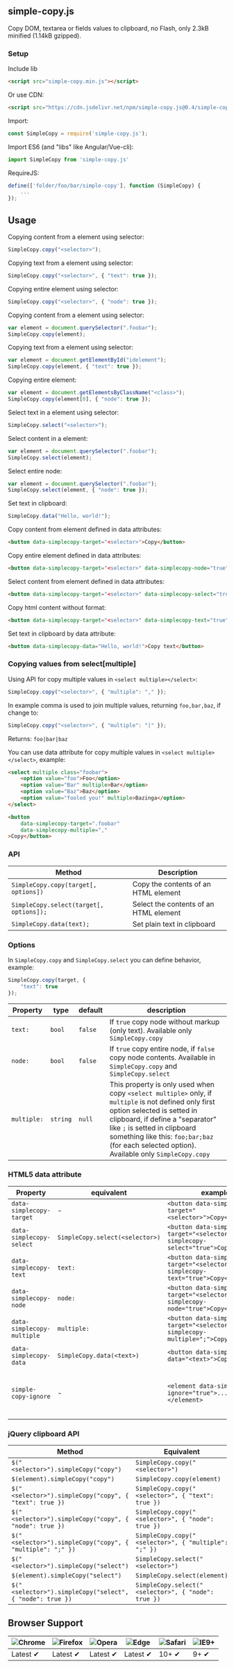 ## simple-copy.js

Copy DOM, textarea or fields values to clipboard, no Flash, only 2.3kB minified (1.14kB gzipped).

### Setup

Include lib

```html
<script src="simple-copy.min.js"></script>
```

Or use CDN:

```html
<script src="https://cdn.jsdelivr.net/npm/simple-copy.js@0.4/simple-copy.min.js"></script>
```

Import:

```javascript
const SimpleCopy = require('simple-copy.js');
```

Import ES6 (and "libs" like Angular/Vue-cli):

```javascript
import SimpleCopy from 'simple-copy.js'
```

RequireJS:

```javascript
define(['folder/foo/bar/simple-copy'], function (SimpleCopy) {
    ...
});
```

## Usage

Copying content from a element using selector:

```javascript
SimpleCopy.copy("<selector>");
```

Copying text from a element using selector:

```javascript
SimpleCopy.copy("<selector>", { "text": true });
```

Copying entire element using selector:

```javascript
SimpleCopy.copy("<selector>", { "node": true });
```

Copying content from a element using selector:

```javascript
var element = document.querySelector(".foobar");
SimpleCopy.copy(element);
```

Copying text from a element using selector:

```javascript
var element = document.getElementById("idelement");
SimpleCopy.copy(element, { "text": true });
```

Copying entire element:

```javascript
var element = document.getElementsByClassName("<class>");
SimpleCopy.copy(element[0], { "node": true });
```

Select text in a element using selector:

```javascript
SimpleCopy.select("<selector>");
```

Select content in a element:

```javascript
var element = document.querySelector(".foobar");
SimpleCopy.select(element);
```

Select entire node:

```javascript
var element = document.querySelector(".foobar");
SimpleCopy.select(element, { "node": true });
```

Set text in clipboard:

```javascript
SimpleCopy.data("Hello, world!");
```

Copy content from element defined in data attributes:

```html
<button data-simplecopy-target="<selector>">Copy</button>
```

Copy entire element defined in data attributes:

```html
<button data-simplecopy-target="<selector>" data-simplecopy-node="true">Copy</button>
```

Select content from element defined in data attributes:

```html
<button data-simplecopy-target="<selector>" data-simplecopy-select="true">Select text</button>
```

Copy html content without format:

```html
<button data-simplecopy-target="<selector>" data-simplecopy-text="true">Copy</button>
```

Set text in clipboard by data attribute:

```html
<button data-simplecopy-data="Hello, world!">Copy text</button>
```

### Copying values from select[multiple]

Using API for copy multiple values in `<select multiple></select>`:

```javascript
SimpleCopy.copy("<selector>", { "multiple": "," });
```

In example comma is used to join multiple values, returning `foo,bar,baz`, if change to:

```javascript
SimpleCopy.copy("<selector>", { "multiple": "|" });
```

Returns: `foo|bar|baz`

You can use data attribute for copy multiple values in `<select multiple></select>`, example:

```html
<select multiple class="foobar">
    <option value="foo">Foo</option>
    <option value="Bar" multiple>Bar</option>
    <option value="Baz">Baz</option>
    <option value="fooled you!" multiple>Bazinga</option>
</select>

<button
    data-simplecopy-target=".foobar"
    data-simplecopy-multiple=","
>Copy</button>
```

### API

Method | Description
--- | ---
`SimpleCopy.copy(target[, options])` | Copy the contents of an HTML element
`SimpleCopy.select(target[, options]);` | Select the contents of an HTML element
`SimpleCopy.data(text);` | Set plain text in clipboard

### Options

In `SimpleCopy.copy` and `SimpleCopy.select` you can define behavior, example:

```javascript
SimpleCopy.copy(target, {
    "text": true
});
```

Property | type | default | description
--- | --- | --- | ---
`text:` | `bool` | `false` | If `true` copy node without markup (only text). Available only `SimpleCopy.copy`
`node:` | `bool` | `false` | If `true` copy entire node, if `false` copy node contents. Available in `SimpleCopy.copy` and `SimpleCopy.select`
`multiple:` | `string` | `null` | This property is only used when copy `<select multiple>` only, if `multiple` is not defined only first option selected is setted in clipboard, if define a "separator" like `;` is setted in clipboard something like this: `foo;bar;baz` (for each selected option). Available only `SimpleCopy.copy`

### HTML5 data attribute

Property | equivalent | example | description
--- | --- | --- | ---
`data-simplecopy-target` | - | `<button data-simplecopy-target="<selector>">Copy</button>` | -
`data-simplecopy-select` | `SimpleCopy.select(<selector>)` | `<button data-simplecopy-target="<selector>" data-simplecopy-select="true">Copy</button>` | -
`data-simplecopy-text` | `text:` | `<button data-simplecopy-target="<selector>" data-simplecopy-text="true">Copy</button>` | -
`data-simplecopy-node` | `node:` | `<button data-simplecopy-target="<selector>" data-simplecopy-node="true">Copy</button>` | -
`data-simplecopy-multiple` | `multiple:` | `<button data-simplecopy-target="<selector>" data-simplecopy-multiple=";">Copy</button>` | -
`data-simplecopy-data` | `SimpleCopy.data(<text>)` | `<button data-simplecopy-data="<text>">Copy</button>` | -
`simple-copy-ignore` | - | `<element data-simplecopy-ignore="true">.....</element>` | Ignore element if parents elements has `data-simplecopy-text` or if uses `SimpleCopy.copy(target, { "text": true });`

### jQuery clipboard API

Method | Equivalent |
--- | ---
`$("<selector>").simpleCopy("copy")` | `SimpleCopy.copy("<selector>")`
`$(element).simpleCopy("copy")` | `SimpleCopy.copy(element)`
`$("<selector>").simpleCopy("copy", { "text": true })` | `SimpleCopy.copy("<selector>", { "text": true })`
`$("<selector>").simpleCopy("copy", { "node": true })` | `SimpleCopy.copy("<selector>", { "node": true })`
`$("<selector>").simpleCopy("copy", { "multiple": ";" })` | `SimpleCopy.copy("<selector>", { "multiple": ";" })`
`$("<selector>").simpleCopy("select")` | `SimpleCopy.select("<selector>")`
`$(element).simpleCopy("select")` | `SimpleCopy.select(element)`
`$("<selector>").simpleCopy("select", { "node": true })` | `SimpleCopy.select("<selector>", { "node": true })`

## Browser Support

![Chrome](https://raw.github.com/alrra/browser-logos/master/src/chrome/chrome_48x48.png) | ![Firefox](https://raw.github.com/alrra/browser-logos/master/src/firefox/firefox_48x48.png) | ![Opera](https://raw.github.com/alrra/browser-logos/master/src/opera/opera_48x48.png) | ![Edge](https://raw.github.com/alrra/browser-logos/master/src/edge/edge_48x48.png) | ![Safari](https://raw.github.com/alrra/browser-logos/master/src/safari/safari_48x48.png) | ![IE9+](https://raw.github.com/alrra/browser-logos/master/src/archive/internet-explorer_9-11/internet-explorer_9-11_48x48.png)
--- | --- | --- | --- | --- | ---
Latest ✔ | Latest ✔ | Latest ✔ | Latest ✔ | 10+ ✔ | 9+ ✔
